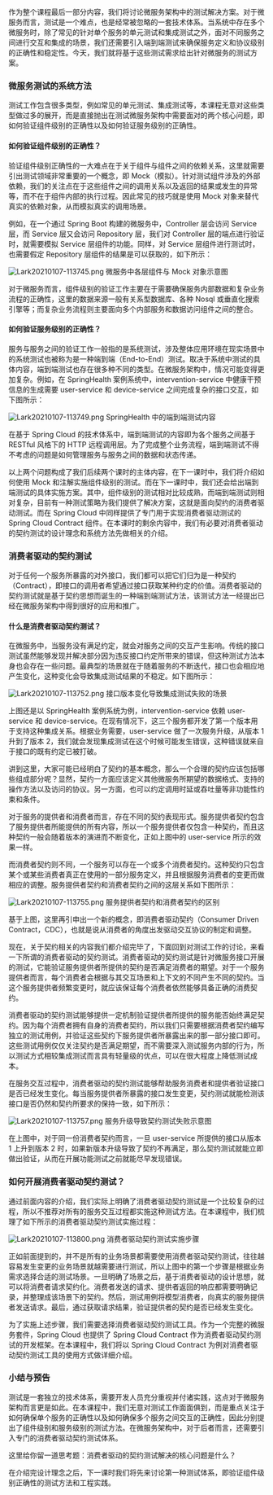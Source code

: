 作为整个课程最后一部分内容，我们将讨论微服务架构中的测试解决方案。对于微服务而言，测试是一个难点，也是经常被忽略的一套技术体系。当系统中存在多个微服务时，除了常见的针对单个服务的单元测试和集成测试之外，面对不同服务之间进行交互和集成的场景，我们还需要引入端到端测试来确保服务定义和协议级别的正确性和稳定性。今天，我们就将基于这些测试需求给出针对微服务的测试方案。

### 微服务测试的系统方法

测试工作包含很多类型，例如常见的单元测试、集成测试等，本课程无意对这些类型做过多的展开，而是直接抛出在测试微服务架构中需要面对的两个核心问题，即如何验证组件级别的正确性以及如何验证服务级别的正确性。

#### 如何验证组件级别的正确性？

验证组件级别正确性的一大难点在于关于组件与组件之间的依赖关系，这里就需要引出测试领域非常重要的一个概念，即 Mock（模拟）。针对测试组件涉及的外部依赖，我们的关注点在于这些组件之间的调用关系以及返回的结果或发生的异常等，而不在于组件内部的执行过程。因此常见的技巧就是使用 Mock 对象来替代真实的依赖对象，从而模拟真实的调用场景。

例如，在一个通过 Spring Boot 构建的微服务中，Controller 层会访问 Service 层，而 Service 层又会访问 Repository 层，我们对 Controller 层的端点进行验证时，就需要模拟 Service 层组件的功能。同样，对 Service 层组件进行测试时，也需要假定 Repository 层组件的结果是可以获取的，如下所示：

<Image alt="Lark20210107-113745.png" src="https://s0.lgstatic.com/i/image2/M01/04/D8/CgpVE1_2vKeAN0EtAAFXaI3mLMI203.png"/>  
微服务中各层组件与 Mock 对象示意图

对于微服务而言，组件级别的验证工作主要在于需要确保服务内部数据和复杂业务流程的正确性，这里的数据来源一般有关系型数据库、各种 Nosql 或垂直化搜索引擎等；而复杂业务流程则主要面向多个内部服务和数据访问组件之间的整合。

#### 如何验证服务级别的正确性？

服务与服务之间的验证工作一般指的是系统测试，涉及整体应用环境在现实场景中的系统测试也被称为是一种端到端（End-to-End）测试。取决于系统中测试的具体内容，端到端测试也存在很多种不同的类型。在微服务架构中，情况可能变得更加复杂。例如，在 SpringHealth 案例系统中，intervention-service 中健康干预信息的生成需要 user-service 和 device-service 之间完成复杂的接口交互，如下图所示：

<Image alt="Lark20210107-113749.png" src="https://s0.lgstatic.com/i/image2/M01/04/D8/CgpVE1_2vLiAFKcVAAEv63_oGWE679.png"/>  
SpringHealth 中的端到端测试内容

在基于 Spring Cloud 的技术体系中，端到端测试的内容即为各个服务之间基于 RESTful 风格下的 HTTP 远程调用层。为了完成整个业务流程，端到端测试不得不考虑的问题是如何管理服务与服务之间的数据和状态传递。

以上两个问题构成了我们后续两个课时的主体内容，在下一课时中，我们将介绍如何使用 Mock 和注解实施组件级别的测试。而在下一课时中，我们还会给出端到端测试的具体实施方案。其中，组件级别的测试相对比较成熟，而端到端测试则相对复杂，目前有一种测试策略为我们提供了解决方案，这就是面向契约的消费者驱动测试。而在 Spring Cloud 中同样提供了专门用于实现消费者驱动测试的 Spring Cloud Contract 组件。在本课时的剩余内容中，我们有必要对消费者驱动的契约测试的设计理念和系统方法先做相关的介绍。

### 消费者驱动的契约测试

对于任何一个服务所暴露的对外接口，我们都可以把它们归为是一种契约（Contract），即接口的调用者希望通过接口获取某种约定的价值。消费者驱动的契约测试就是基于契约思想而诞生的一种端到端测试方法，该测试方法一经提出已经在微服务架构中得到很好的应用和推广。

#### 什么是消费者驱动契约测试？

在微服务中，当服务没有满足约定，就会对服务之间的交互产生影响。传统的接口测试虽然能够发现并解决部分因为违反接口约定所带来的错误，但这种测试方法本身也会存在一些问题。最典型的场景就在于随着服务的不断迭代，接口也会相应地产生变化，这种变化会导致集成测试结果的不稳定。如下图所示：

<Image alt="Lark20210107-113752.png" src="https://s0.lgstatic.com/i/image2/M01/04/D6/Cip5yF_2vMOAEU6pAAGkTIaUvPs984.png"/>  
接口版本变化导致集成测试失败的场景

上图还是以 SpringHealth 案例系统为例，intervention-service 依赖 user-service 和 device-service。在现有情况下，这三个服务都开发了第一个版本用于支持这种集成关系。根据业务需要，user-service 做了一次服务升级，从版本 1 升到了版本 2，我们就会发现集成测试在这个时候可能发生错误，这种错误就来自于接口的既有约定已被打破。

讲到这里，大家可能已经明白了契约的基本概念，那么一个合理的契约应该包括哪些组成部分呢？显然，契约一方面应该定义其他微服务所期望的数据格式、支持的操作方法以及访问的协议。另一方面，也可以约定调用时延或吞吐量等非功能性约束和条件。

对于服务的提供者和消费者而言，存在不同的契约表现形式。服务提供者契约包含了服务提供者所能提供的所有内容，所以一个服务提供者仅包含一种契约，而且这种契约一般会随着版本的演进而不断变化，正如上图中的 user-service 所示的效果一样。

而消费者契约则不同，一个服务可以存在一个或多个消费者契约。这种契约只包含某个或某些消费者真正在使用的一部分服务定义，并且根据服务消费者的变更而做相应的调整。服务提供者契约和消费者契约之间的这层关系如下图所示：

<Image alt="Lark20210107-113755.png" src="https://s0.lgstatic.com/i/image2/M01/04/D8/CgpVE1_2vQaAYHGzAAGPBri3jXw365.png"/>  
服务提供者契约和消费者契约的区别

基于上图，这里再引申出一个新的概念，即消费者驱动契约（Consumer Driven Contract，CDC），也就是说从消费者的角度出发驱动交互协议的制定和调整。

现在，关于契约相关的内容我们都介绍完毕了，下面回到对测试工作的讨论，来看一下所谓的消费者驱动的契约测试。消费者驱动的契约测试是针对微服务接口开展的测试，它能验证服务提供者所提供的契约是否满足消费者的期望。对于一个服务提供者而言，每个消费者会根据与其交互场景和上下文的不同产生不同的契约。当这个服务提供者频繁变更时，就应该保证每个消费者依然能够具备正确的消费契约。

消费者驱动的契约测试能够提供一定机制验证提供者所提供的服务能否始终满足契约。因为每个消费者拥有自身的消费者契约，所以我们只需要根据消费者契约编写独立的测试用例，并验证这些契约下服务提供者所暴露出来的那一部分接口即可。这些测试用例仅仅关注契约是否满足期望，而不需要深入测试服务内部的行为，所以测试方式相较集成测试而言具有轻量级的优点，可以在很大程度上降低测试成本。

在服务交互过程中，消费者驱动的契约测试能够帮助服务消费者和提供者验证接口是否已经发生变化。每当服务提供者所暴露的接口发生变更，契约测试就能检测该接口是否仍然和契约所要求的保持一致，如下所示：

<Image alt="Lark20210107-113757.png" src="https://s0.lgstatic.com/i/image2/M01/04/D8/CgpVE1_2vP2AOS_yAAFlcVWb57o596.png"/>  
服务升级导致契约测试失败示意图

在上图中，对于同一份消费者契约而言，一旦 user-service 所提供的接口从版本 1 上升到版本 2 时，如果新版本升级导致了契约不再满足，那么契约测试就能立即做出验证，从而在开展功能测试之前就能尽早发现错误。

### 如何开展消费者驱动契约测试？

通过前面内容的介绍，我们实际上明确了消费者驱动契约测试是一个比较复杂的过程，所以不推荐对所有的服务交互过程都实施这种测试方法。在本课程中，我们梳理了如下所示的消费者驱动契约测试实施过程：

<Image alt="Lark20210107-113800.png" src="https://s0.lgstatic.com/i/image2/M01/04/D6/Cip5yF_2vO6ACiX4AAIhOWL-BOU931.png"/>  
消费者驱动契约测试实施步骤

正如前面提到的，并不是所有的业务场景都需要使用消费者驱动契约测试，往往越容易发生变更的业务场景就越需要进行测试，所以上图中的第一个步骤是根据业务需求选择合适的测试场景。一旦明确了场景之后，基于消费者驱动的设计思想，就可以将消费者请求契约化。消费者发送的请求、提供者返回的响应都需要明确记录，并整理成该场景下的契约。然后，测试用例将模型消费者，向真实的服务提供者发送请求。最后，通过获取请求结果，验证提供者的契约是否已经发生变化。

为了实施上述步骤，我们需要选择消费者驱动契约测试工具。作为一个完整的微服务套件，Spring Cloud 也提供了 Spring Cloud Contract 作为消费者驱动契约测试的开发框架。在本课程中，我们将以 Spring Cloud Contract 为例对消费者驱动契约测试工具的使用方式做详细介绍。

### 小结与预告

测试是一套独立的技术体系，需要开发人员充分重视并付诸实践，这点对于微服务架构而言更是如此。在本课程中，我们无意对测试工作面面俱到，而是重点关注于如何确保单个服务的正确性以及如何确保多个服务之间交互的正确性，因此分别提出了组件级别和服务级别的测试方法。在微服务架构中，对于后者而言，还需要引入专门的消费者驱动契约测试体系。

这里给你留一道思考题：消费者驱动的契约测试解决的核心问题是什么？

在介绍完设计理念之后，下一课时我们将先来讨论第一种测试体系，即验证组件级别正确性的测试方法和工程实践。
